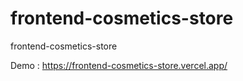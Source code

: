 # frontend-cosmetics-store

frontend-cosmetics-store

Demo : https://frontend-cosmetics-store.vercel.app/
